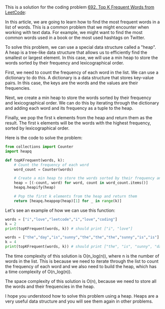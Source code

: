 This is a solution for the coding problem [692. Top K Frequent Words from LeetCode](https://leetcode.com/problems/top-k-frequent-words/description?envType=study-plan&id=level-1):

In this article, we are going to learn how to find the most frequent words in a list of words. This is a common problem that we might encounter when working with text data. For example, we might want to find the most common words used in a book or the most used hashtags on Twitter.

To solve this problem, we can use a special data structure called a "heap". A heap is a tree-like data structure that allows us to efficiently find the smallest or largest element. In this case, we will use a min heap to store the words sorted by their frequency and lexicographical order.

First, we need to count the frequency of each word in the list. We can use a dictionary to do this. A dictionary is a data structure that stores key-value pairs. In this case, the keys are the words and the values are their frequencies.

Next, we create a min heap to store the words sorted by their frequency and lexicographical order. We can do this by iterating through the dictionary and adding each word and its frequency as a tuple to the heap.

Finally, we pop the first `k` elements from the heap and return them as the result. The first `k` elements will be the words with the highest frequency, sorted by lexicographical order.

Here is the code to solve the problem:

```python
from collections import Counter
import heapq

def topKFrequent(words, k):
    # Count the frequency of each word
    word_count = Counter(words)

    # Create a min heap to store the words sorted by their frequency and lexicographical order
    heap = [(-count, word) for word, count in word_count.items()]
    heapq.heapify(heap)

    # Pop the first k elements from the heap and return them
    return [heapq.heappop(heap)[1] for _ in range(k)]
```

Let's see an example of how we can use this function:

```python
words = ["i","love","leetcode","i","love","coding"]
k = 2
print(topKFrequent(words, k)) # should print ["i", "love"]

words = ["the","day","is","sunny","the","the","the","sunny","is","is"]
k = 4
print(topKFrequent(words, k)) # should print ["the", "is", "sunny", "day"]
```

The time complexity of this solution is O(n_log(n)), where n is the number of words in the list. This is because we need to iterate through the list to count the frequency of each word and we also need to build the heap, which has a time complexity of O(n_log(n)).

The space complexity of this solution is O(n), because we need to store all the words and their frequencies in the heap.

I hope you understood how to solve this problem using a heap. Heaps are a very useful data structure and you will see them again in other problems.
